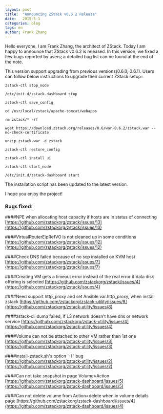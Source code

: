 ```yaml
---
layout: post
title:  "Announcing ZStack v0.6.2 Release"
date:   2015-5-1
categories: blog
tags: en
author: Frank Zhang
---
```



Hello everyone, I am Frank Zhang, the architect of ZStack. Today I am happy to announce that ZStack v0.6.2 is released.
In this version, we fixed a few bugs reported by users; a detailed bug list can be found at the end of the note.

This version support upgrading from previous versions(0.6.0, 0.6.1). Users can follow below instructions to upgrade
their current ZStack setup::

    zstack-ctl stop_node
    
    /etc/init.d/zstack-dashboard stop
    
    zstack-ctl save_config
    
    cd /usr/local/zstack/apache-tomcat/webapps
    
    rm zstack/* -rf
    
    wget https://download.zstack.org/releases/0.6/war-0.6.2/zstack.war --no-check-certificate
    
    unzip zstack.war -d zstack
    
    zstack-ctl restore_config
    
    zstack-ctl install_ui
    
    zstack-ctl start_node
    
    /etc/init.d/zstack-dashboard start 


The installation script has been updated to the latest version.

I hope you enjoy the project!

### Bugs fixed:

####NPE when allocating host capacity if hosts are in status of connecting
[https://github.com/zstackorg/zstack/issues/13](https://github.com/zstackorg/zstack/issues/13)

####VirtualRouterEipRefVO is not cleaned up in some conditions
[https://github.com/zstackorg/zstack/issues/12](https://github.com/zstackorg/zstack/issues/12)

####Check DNS failed because of no scp installed on KVM host
[https://github.com/zstackorg/zstack/issues/7](https://github.com/zstackorg/zstack/issues/7)

####Creating VM gets a timeout error instead of the real error if data disk offering is selected
[https://github.com/zstackorg/zstack/issues/4](https://github.com/zstackorg/zstack/issues/4)

####Need support http_proxy and set Ansible.var.http_proxy, when install zstack
[https://github.com/zstackorg/zstack-utility/issues/8](https://github.com/zstackorg/zstack-utility/issues/8)

####zstack-cli dump failed, if L3 network doesn't have dns or network service
[https://github.com/zstackorg/zstack-utility/issues/4](https://github.com/zstackorg/zstack-utility/issues/4)

####Volume can not be attached to other VM rather than 1st one
[https://github.com/zstackorg/zstack-utility/issues/3](https://github.com/zstackorg/zstack-utility/issues/3)

####install-zstack.sh's option '-I ' bug
[https://github.com/zstackorg/zstack-utility/issues/2](https://github.com/zstackorg/zstack-utility/issues/2)

####Can not take snapshot in page Volume>Action
[https://github.com/zstackorg/zstack-dashboard/issues/5](https://github.com/zstackorg/zstack-dashboard/issues/5)

####Can not delete volume from Action>delete when in volume details page
[https://github.com/zstackorg/zstack-dashboard/issues/4](https://github.com/zstackorg/zstack-dashboard/issues/4)


